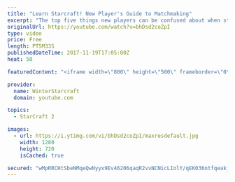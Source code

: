 ```yaml
---
title: "Learn Starcraft! New Player's Guide to Matchmaking"
excerpt: "The top five things new players can be confused about when starting off playing Starcraft 2!"
originalUrl: https://youtube.com/watch?v=bhDsd2coZpI
type: video
price: Free
length: PT5M33S
publishedDateTime: 2017-11-19T17:05:00Z
heat: 50

featuredContent: "<iframe width=\"800\" height=\"500\" frameborder=\"0\" src=\"https://www.youtube.com/embed/bhDsd2coZpI\" allow=\"accelerometer; autoplay; encrypted-media; gyroscope; picture-in-picture\" allowfullscreen></iframe>"

provider:
  name: WinterStarcraft
  domain: youtube.com

topics:
  - StarCraft 2

images:
  - url: https://i.ytimg.com/vi/bhDsd2coZpI/maxresdefault.jpg
    width: 1280
    height: 720
    isCached: true

secured: "wMpRRCHtSbeNMqeQwNyyx9Ev46206qaqR2vvNCNicLIolY/qEK036ntfqeakj+GbLJakoQJEgNmuF7PM2SzyFC421cURKFtoK5u64jXJjiooqWuzMsiiZYg0LsqfzYJ2t5lgHrk3hmPHnIlRNoiXd1s/EmidQm5xdWOqQ2ndHgJfFQ3lbDOS29CMf8Pts8fX9JczNWo1Hsmc/Ahu3hHeVPES5T+af0g7Szn4Axp/bNYA0aqzOsR+N1Z4PE+DdhNnZehavYcid0/EgDdRj5ppBvxYwb98kjNJi+od6SHBJx98ge5RrcdJ0rQMDoiMm+7WMrQVIDL5jwC4Mg7a0OFBATs1TvpJszISXAo1OtCPq01jaGk986PAgv/UXpO6sES6MhqgGS0fi127yJE1d37IJAGuk7n4YNVULEkx9g7bm+4=;MSonmdYmyK7z0IKSVsQJyw=="
---
```


